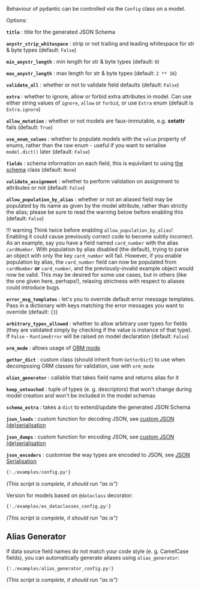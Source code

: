 Behaviour of pydantic can be controlled via the `Config` class on a model.

Options:

**`title`**
: title for the generated JSON Schema

**`anystr_strip_whitespace`**
: strip or not trailing and leading whitespace for str & byte types (default: `False`)

**`min_anystr_length`**
: min length for str & byte types (default: `0`)

**`max_anystr_length`**
: max length for str & byte types (default: `2 ** 16`)

**`validate_all`**
: whether or not to validate field defaults (default: `False`)

**`extra`**
: whether to ignore, allow or forbid extra attributes in model. Can use either string values of `ignore`,
  `allow` or `forbid`, or use `Extra` enum (default is `Extra.ignore`)
  
**`allow_mutation`**
: whether or not models are faux-immutable, e.g. __setattr__ fails (default: `True`)

**`use_enum_values`**
: whether to populate models with the `value` property of enums,
  rather than the raw enum - useful if you want to serialise `model.dict()` later (default: `False`)
  
**`fields`**
: schema information on each field, this is equivilant to
  using [the schema](schema.md) class (default: `None`)
  
**`validate_assignment`**
: whether to perform validation on assignment to attributes or not (default: `False`)

**`allow_population_by_alias`**
: whether or not an aliased field may be populated by its name as given by the model
  attribute, rather than strictly the alias; please be sure to read the warning below before enabling this (default:
  `False`)

!!! warning
    Think twice before enabling `allow_population_by_alias`! Enabling it could cause previously correct code to become
    subtly incorrect. As an example, say you have a field named `card_number` with the alias `cardNumber`. With
    population by alias disabled (the default), trying to parse an object with only the key `card_number` will fail.
    However, if you enable population by alias, the `card_number` field can now be populated from `cardNumber`
    **or** `card_number`, and the previously-invalid example object would now be valid. This may be desired for some
    use cases, but in others (like the one given here, perhaps!), relaxing strictness with respect to aliases could
    introduce bugs.
  
**`error_msg_templates`**
: let's you to override default error message templates.
  Pass in a dictionary with keys matching the error messages you want to override (default: `{}`)
  
**`arbitrary_types_allowed`**
: whether to allow arbitrary user types for fields (they are validated simply by checking if the
  value is instance of that type). If `False` - `RuntimeError` will be raised on model declaration (default: `False`)
  
**`orm_mode`**
: allows usage of [ORM mode](models.md#orm-mode)

**`getter_dict`**
: custom class (should inherit from `GetterDict`) to use when decomposing ORM classes for validation,
  use with `orm_mode`
  
**`alias_generator`**
: callable that takes field name and returns alias for it

**`keep_untouched`**
: tuple of types (e. g. descriptors) that won't change during model creation and won't be
  included in the model schemas
  
**`schema_extra`**
: takes a `dict` to extend/update the generated JSON Schema

**`json_loads`**
: custom function for decoding JSON, see [custom JSON (de)serialisation](exporting_models.md#custom-json-deserialisation)

**`json_dumps`**
: custom function for encoding JSON, see [custom JSON (de)serialisation](exporting_models.md#custom-json-deserialisation)

**`json_encoders`**
: customise the way types are encoded to JSON, see [JSON Serialisation](exporting_models.md#modeljson)

```py
{!./examples/config.py!}
```

_(This script is complete, it should run "as is")_

Version for models based on `@dataclass` decorator:

```py
{!./examples/ex_dataclasses_config.py!}
```

_(This script is complete, it should run "as is")_

## Alias Generator

If data source field names do not match your code style (e. g. CamelCase fields),
you can automatically generate aliases using `alias_generator`:

```py
{!./examples/alias_generator_config.py!}
```

_(This script is complete, it should run "as is")_
